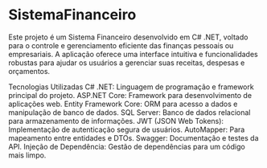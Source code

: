 # SistemaFinanceiro
Este projeto é um Sistema Financeiro desenvolvido em C# .NET, voltado para o controle e gerenciamento eficiente das finanças pessoais ou empresariais. A aplicação oferece uma interface intuitiva e funcionalidades robustas para ajudar os usuários a gerenciar suas receitas, despesas e orçamentos.

Tecnologias Utilizadas
C# .NET: Linguagem de programação e framework principal do projeto.
ASP.NET Core: Framework para desenvolvimento de aplicações web.
Entity Framework Core: ORM para acesso a dados e manipulação de banco de dados.
SQL Server: Banco de dados relacional para armazenamento de informações.
JWT (JSON Web Tokens): Implementação de autenticação segura de usuários.
AutoMapper: Para mapeamento entre entidades e DTOs.
Swagger: Documentação e testes da API.
Injeção de Dependência: Gestão de dependências para um código mais limpo.

